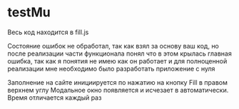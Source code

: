 # testMu
Весь код находится в fill.js

Состояние ошибок не обработал, так как взял за основу ваш код, но после реализации части функционала понял что в этом крылась главная ошибка, так как я понятия не имею как он работает и для полноценной реализации мне необходимо было разработать приложение с нуля


Заполнение на сайте инициируется по нажатию на кнопку Fill в правом верхнем углу
Модальное окно появляется и исчезает в автоматически. Время отличается каждый раз

